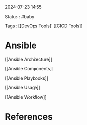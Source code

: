 
2024-07-23 14:55

Status : #baby 

Tags : [[DevOps Tools]] [[CICD Tools]] 

# Ansible

[[Ansible Architecture]]

[[Ansible Components]]

[[Ansible Playbooks]]

[[Ansible Usage]]

[[Ansible Workflow]]


# References